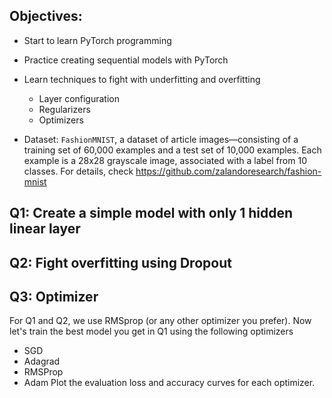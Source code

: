  ## Objectives:


- Start to learn PyTorch programming
- Practice creating sequential models with PyTorch
- Learn techniques to fight with underfitting and overfitting
    - Layer configuration
    - Regularizers
    - Optimizers
 
 -  Dataset: `FashionMNIST`, a dataset of article images—consisting of a training set of 60,000 examples and a test set of 10,000 examples. Each example is a 28x28 grayscale image, associated with a label from 10 classes. For details, check https://github.com/zalandoresearch/fashion-mnist

## Q1: Create a simple model with only 1 hidden linear layer

## Q2: Fight overfitting using Dropout 

## Q3: Optimizer
For Q1 and Q2, we use RMSprop (or any other optimizer you prefer). Now let's train the best model you get in Q1 using the following optimizers 
- SGD
- Adagrad
- RMSProp
- Adam
Plot the evaluation loss and accuracy curves for each optimizer.
